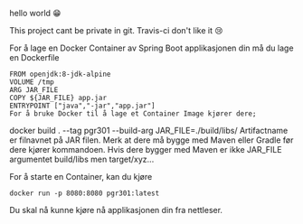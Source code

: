 hello world 😁

This project cant be private in git.
Travis-ci don't like it 😢

For å lage en Docker Container av Spring Boot applikasjonen din må du lage en Dockerfile

    FROM openjdk:8-jdk-alpine
    VOLUME /tmp
    ARG JAR_FILE
    COPY ${JAR_FILE} app.jar
    ENTRYPOINT ["java","-jar","app.jar"]
    For å bruke Docker til å lage et Container Image kjører dere;

docker build . --tag pgr301 --build-arg JAR_FILE=./build/libs/<artifactname>
Artifactname er filnavnet på JAR filen. Merk at dere må bygge med Maven eller Gradle før dere kjører kommandoen. Hvis dere bygger med Maven er ikke JAR_FILE argumentet build/libs men target/xyz...

For å starte en Container, kan du kjøre

    docker run -p 8080:8080 pgr301:latest
    
Du skal nå kunne kjøre nå applikasjonen din fra nettleser.